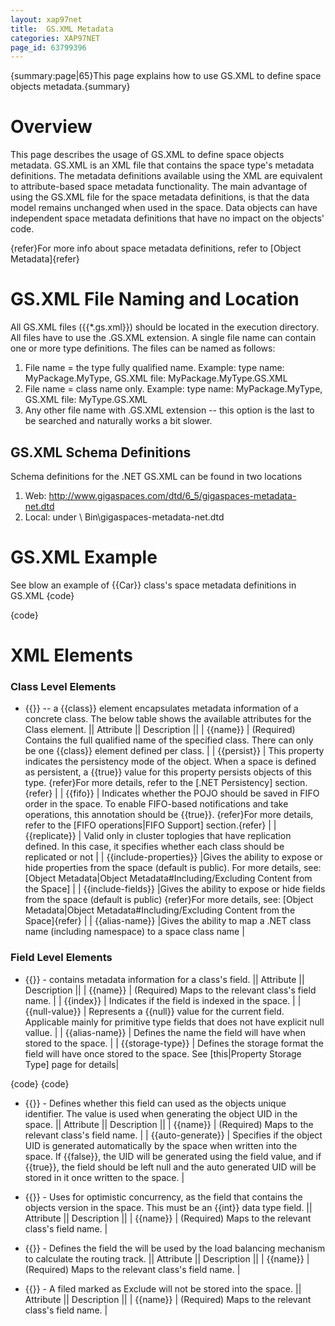 ```yaml
---
layout: xap97net
title:  GS.XML Metadata
categories: XAP97NET
page_id: 63799396
---
```


{summary:page|65}This page explains how to use GS.XML to define space objects metadata.{summary}

# Overview

This page describes the usage of GS.XML to define space objects metadata.
GS.XML is an XML file that contains the space type's metadata definitions. The metadata definitions available using the XML are equivalent to attribute-based space metadata functionality. The main advantage of using the GS.XML file for the space metadata definitions, is that the data model remains unchanged when used in the space. Data objects can have independent space metadata definitions that have no impact on the objects' code.

{refer}For more info about space metadata definitions, refer to [Object Metadata]{refer}

# GS.XML File Naming and Location

All GS.XML files ({{\*.gs.xml}}) should be located in the execution directory.
All files have to use the .GS.XML extension.
A single file name can contain one or more type definitions.
The files can be named as follows:
1) File name = the type fully qualified name. Example: type name: MyPackage.MyType, GS.XML file: MyPackage.MyType.GS.XML
2) File name = class name only. Example: type name: MyPackage.MyType, GS.XML file: MyType.GS.XML
3) Any other file name with .GS.XML extension -- this option is the last to be searched and naturally works a bit slower.

## GS.XML Schema Definitions

Schema definitions for the .NET GS.XML can be found in two locations
1)	Web: http://www.gigaspaces.com/dtd/6_5/gigaspaces-metadata-net.dtd
2)	Local: under <install Dir>\ Bin\gigaspaces-metadata-net.dtd

# GS.XML Example

See blow an example of {{Car}} class's space metadata definitions in GS.XML
{code}
<?xml version="1.0" encoding="UTF-8"?>
<!DOCTYPE gigaspaces-mapping SYSTEM "..\..\..\Bin\gigaspaces-metadata-net.dtd">
<gigaspaces-mapping>
  <class name="GigaSpaces.Examples.SpaceOperations.Entities.Car" persist="true" fifo="true" replicate="true" >
    <id name="CarId" />
    <routing name="CarType"/>
    <property name="CarId" null-value="-1" />
    <property name="Make" index="basic" />
    <property name="ManufacturingDate" null-value="1900-01-01T12:00:00" index="basic/>
    <exclude name="MaintenanceBook" />
    <version name="VersionProperty" />
  </class>
</gigaspaces-mapping>
{code}

# XML Elements

### Class Level Elements

- {{**<class>**}} -- a {{class}} element encapsulates metadata information of a concrete class. The below table shows the available attributes for the Class element.
|| Attribute || Description ||
| {{name}} | (Required) Contains the full qualified name of the specified class. There can only be one {{class}} element defined per class. |
| {{persist}} | This property indicates the persistency mode of the object. When a space is defined as persistent, a {{true}} value for this property persists objects of this type. {refer}For more details, refer to the [.NET Persistency] section. {refer} |
| {{fifo}} | Indicates whether the POJO should be saved in FIFO order in the space. To enable FIFO-based notifications and take operations, this annotation should be {{true}}. {refer}For more details, refer to the [FIFO operations|FIFO Support] section.{refer} |
| {{replicate}} | Valid only in cluster toplogies that have replication defined. In this case, it specifies whether each class should be replicated or not |
| {{include-properties}} |Gives the ability to expose or hide properties from the space (default is public).
For more details, see: [Object Metadata|Object Metadata#Including/Excluding Content from the Space] |
| {{include-fields}} |Gives the ability to expose or hide fields from the space (default is public) {refer}For more details, see: [Object Metadata|Object Metadata#Including/Excluding Content from the Space]{refer} |
| {{alias-name}} |Gives the ability to map a .NET class name (including namespace) to a space class name |

### Field Level Elements

- {{**<property>**}} - contains metadata information for a class's field.
|| Attribute || Description ||
| {{name}} | (Required) Maps to the relevant class's field name. |
| {{index}} | Indicates if the field is indexed in the space. |
| {{null-value}} | Represents a {{null}} value for the current field. Applicable mainly for primitive type fields that does not have explicit null vallue. |
| {{alias-name}} | Defines the name the field will have when stored to the space. |
| {{storage-type}} | Defines the storage format the field will have once stored to the space. See [this|Property Storage Type] page for details|

{code}
<class name="GigaSpaces.Examples.SpaceOperations.Entities.Person" persist="false" replicate="false" fifo="false" >
	<property name="Int_Field" null-value="-1" alias-name="int_Field" />
	<property name="DateTime_Field" null-value="00:00:00.0000000, January 1, 0001" alias-name="dateTime_Field"/>
	<property name="Address" alias-name="address" storage-type="Object" />
</class>
{code}

- {{**<id>**}} - Defines whether this field can used as the objects unique identifier. The value is used when generating the object UID in the space.
|| Attribute || Description ||
| {{name}} | (Required) Maps to the relevant class's field name. |
| {{auto-generate}} | Specifies if the object UID is generated automatically by the space when written into the space. If {{false}}, the UID will be generated using the field value, and if {{true}}, the field should be left null and the auto generated UID will be stored in it once written to the space. |

- {{**<version>**}} - Uses for optimistic concurrency, as the field that contains the objects version in the space. This must be an {{int}} data type field.
|| Attribute || Description ||
| {{name}} | (Required) Maps to the relevant class's field name. |

- {{**<routing>**}} - Defines the field the will be used by the load balancing mechanism to calculate the routing track.
|| Attribute || Description ||
| {{name}} | (Required) Maps to the relevant class's field name. |

- {{**<exclude>**}} - A filed marked as Exclude will not be stored into the space.
|| Attribute || Description ||
| {{name}} | (Required) Maps to the relevant class's field name. |
